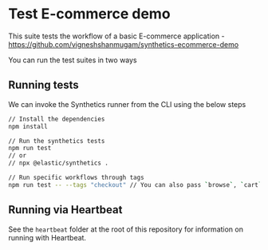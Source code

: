 # Test E-commerce demo

This suite tests the workflow of a basic E-commerce application -
https://github.com/vigneshshanmugam/synthetics-ecommerce-demo

You can run the test suites in two ways

## Running tests

We can invoke the Synthetics runner from the CLI using the below steps

```sh
// Install the dependencies
npm install

// Run the synthetics tests
npm run test
// or
// npx @elastic/synthetics .

// Run specific workflows through tags
npm run test -- --tags "checkout" // You can also pass `browse`, `cart`
```


## Running via Heartbeat

See the `heartbeat` folder at the root of this repository for information on running with Heartbeat.
